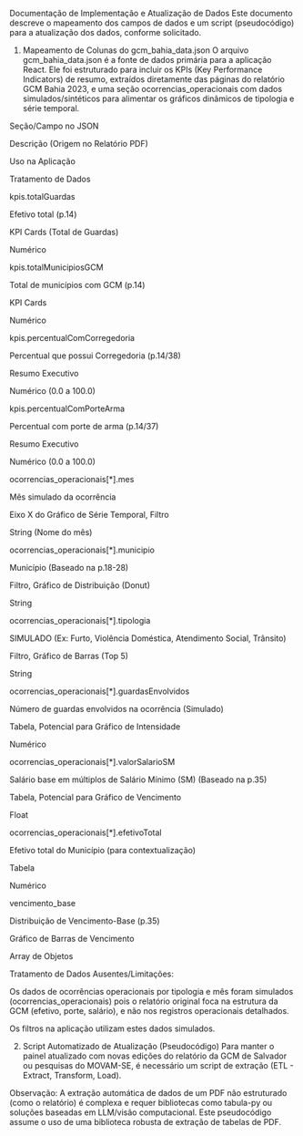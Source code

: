 Documentação de Implementação e Atualização de Dados
Este documento descreve o mapeamento dos campos de dados e um script (pseudocódigo) para a atualização dos dados, conforme solicitado.

1. Mapeamento de Colunas do gcm_bahia_data.json
O arquivo gcm_bahia_data.json é a fonte de dados primária para a aplicação React. Ele foi estruturado para incluir os KPIs (Key Performance Indicators) de resumo, extraídos diretamente das páginas do relatório GCM Bahia 2023, e uma seção ocorrencias_operacionais com dados simulados/sintéticos para alimentar os gráficos dinâmicos de tipologia e série temporal.

Seção/Campo no JSON

Descrição (Origem no Relatório PDF)

Uso na Aplicação

Tratamento de Dados

kpis.totalGuardas

Efetivo total (p.14)

KPI Cards (Total de Guardas)

Numérico

kpis.totalMunicipiosGCM

Total de municípios com GCM (p.14)

KPI Cards

Numérico

kpis.percentualComCorregedoria

Percentual que possui Corregedoria (p.14/38)

Resumo Executivo

Numérico (0.0 a 100.0)

kpis.percentualComPorteArma

Percentual com porte de arma (p.14/37)

Resumo Executivo

Numérico (0.0 a 100.0)

ocorrencias_operacionais[*].mes

Mês simulado da ocorrência

Eixo X do Gráfico de Série Temporal, Filtro

String (Nome do mês)

ocorrencias_operacionais[*].municipio

Município (Baseado na p.18-28)

Filtro, Gráfico de Distribuição (Donut)

String

ocorrencias_operacionais[*].tipologia

SIMULADO (Ex: Furto, Violência Doméstica, Atendimento Social, Trânsito)

Filtro, Gráfico de Barras (Top 5)

String

ocorrencias_operacionais[*].guardasEnvolvidos

Número de guardas envolvidos na ocorrência (Simulado)

Tabela, Potencial para Gráfico de Intensidade

Numérico

ocorrencias_operacionais[*].valorSalarioSM

Salário base em múltiplos de Salário Mínimo (SM) (Baseado na p.35)

Tabela, Potencial para Gráfico de Vencimento

Float

ocorrencias_operacionais[*].efetivoTotal

Efetivo total do Município (para contextualização)

Tabela

Numérico

vencimento_base

Distribuição de Vencimento-Base (p.35)

Gráfico de Barras de Vencimento

Array de Objetos

Tratamento de Dados Ausentes/Limitações:

Os dados de ocorrências operacionais por tipologia e mês foram simulados (ocorrencias_operacionais) pois o relatório original foca na estrutura da GCM (efetivo, porte, salário), e não nos registros operacionais detalhados.

Os filtros na aplicação utilizam estes dados simulados.

2. Script Automatizado de Atualização (Pseudocódigo)
Para manter o painel atualizado com novas edições do relatório da GCM de Salvador ou pesquisas do MOVAM-SE, é necessário um script de extração (ETL - Extract, Transform, Load).

Observação: A extração automática de dados de um PDF não estruturado (como o relatório) é complexa e requer bibliotecas como tabula-py ou soluções baseadas em LLM/visão computacional. Este pseudocódigo assume o uso de uma biblioteca robusta de extração de tabelas de PDF.